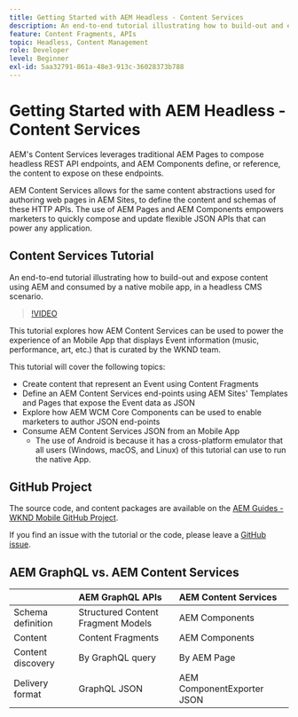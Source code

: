 ```yaml
---
title: Getting Started with AEM Headless - Content Services
description: An end-to-end tutorial illustrating how to build-out and expose content using AEM Headless.
feature: Content Fragments, APIs
topic: Headless, Content Management
role: Developer
level: Beginner
exl-id: 5aa32791-861a-48e3-913c-36028373b788
---
```

# Getting Started with AEM Headless - Content Services

AEM's Content Services leverages traditional AEM Pages to compose headless REST API endpoints, and AEM Components define, or reference, the content to expose on these endpoints.

AEM Content Services allows for the same content abstractions used for authoring web pages in AEM Sites, to define the content and schemas of these HTTP APIs. The use of AEM Pages and AEM Components empowers marketers to quickly compose and update flexible JSON APIs that can power any application.

## Content Services Tutorial

An end-to-end tutorial illustrating how to build-out and expose content using AEM and consumed by a native mobile app, in a headless CMS scenario.

>[!VIDEO](https://video.tv.adobe.com/v/28315?quality=12&learn=on)

This tutorial explores how AEM Content Services can be used to power the experience of an Mobile App that displays Event information (music, performance, art, etc.) that is curated by the WKND team.

This tutorial will cover the following topics:

* Create content that represent an Event using Content Fragments
* Define an AEM Content Services end-points using AEM Sites' Templates and Pages that expose the Event data as JSON
* Explore how AEM WCM Core Components can be used to enable marketers to author JSON end-points
* Consume AEM Content Services JSON from an Mobile App
  * The use of Android is because it has a cross-platform emulator that all users (Windows, macOS, and Linux) of this tutorial can use to run the native App.

## GitHub Project

The source code, and content packages are available on the [AEM Guides - WKND Mobile GitHub Project](https://github.com/adobe/aem-guides-wknd-mobile).

If you find an issue with the tutorial or the code, please leave a [GitHub issue](https://github.com/adobe/aem-guides-wknd-mobile/issues).

## AEM GraphQL vs. AEM Content Services

|                                | AEM GraphQL APIs | AEM Content Services | 
|--------------------------------|:-----------------|:---------------------|
| Schema definition | Structured Content Fragment Models | AEM Components |
| Content | Content Fragments | AEM Components |
| Content discovery | By GraphQL query | By AEM Page |
| Delivery format | GraphQL JSON | AEM ComponentExporter JSON |
